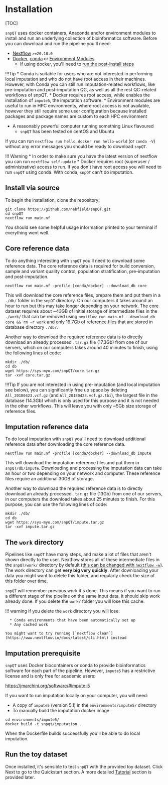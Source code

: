 # Installation

[TOC]

`snpQT` uses docker containers, Anaconda and/or environment modules to install and run an underlying collection of bioinformatics software. Before you can download and run the pipeline you'll need:

* [Nextflow](https://www.nextflow.io) `>=20.10.0`
* [Docker](https://docs.docker.com/get-docker/), [conda](https://docs.conda.io/projects/conda/en/latest/user-guide/install/) or [Environment Modules](http://modules.sourceforge.net/)
    * If using docker, you'll need to [run the post-install steps](https://docs.docker.com/engine/install/linux-postinstall/)

!!!Tip
	* Conda is suitable for users who are not interested in performing local imputation and who do not have root access in their machines. However, with Conda you can still run imputation-related workflows, like pre-imputation and post-imputation QC, as well as all the rest QC-related workflows of snpQT.
	* Docker requires root access, while enables the installation of `impute5`, the imputation software.
	* Environment modules are useful to run in HPC environments, where root access is not available, however they still require some user configuration because installed packages and package names are custom to each HPC environment
	
* A reasonably powerful computer running something Linux flavoured 
    * `snpQT` has been tested on centOS and Ubuntu

If you can run `nextflow run hello`, `docker run hello-world` (or `conda -V`) without any error messages you should be ready to download `snpQT`. 
    
!!! Warning
	* In order to make sure you have the latest version of nextflow you can run `nextflow self-update`
	* Docker requires root (superuser / administrative) access to run. If you don't have root access you will need to run `snpQT` using conda. With conda, `snpQT` can't do imputation.

	
## Install via source

To begin the installation, clone the repository:

```
git clone https://github.com/nebfield/snpQT.git
cd snpQT
nextflow run main.nf
```

You should see some helpful usage information printed to your terminal if everything went well.

## Core reference data

To do anything interesting with `snpQT` you'll need to download some reference data. The core reference data is required for build conversion, sample and variant quality control, population stratification, pre-imputation and post-imputation.

```
nextflow run main.nf -profile [conda/docker] --download_db core
```

This will download the core reference files, prepare them and put them in a `./db/` folder in the `snpQT` directory. On our computers it takes around an hour to run but this may take longer depending on your network. The core dataset requires about ~43GB of initial storage of intermediate files in the `./work/` that can be removed using `nextflow run main.nf --download_db core && rm -r work` and only 19.7Gb of reference files that are stored in database directory `./db/`.

Another way to download the required reference data is to directly download an already processed `.tar.gz` file (17.3Gb) from one of our servers, which on our computers takes around 40 minutes to finish, using the following lines of code:

```
mkdir ./db/
cd db
wget https://sys-myo.com/snpQT/core.tar.gz
tar -xvf core.tar.gz
```

!!!Tip
	If you are not interested in using pre-imputation (and local imputation see below), you can significantly free up space by deleting `All_20180423.vcf.gz` (and `All_20180423.vcf.gz.tbi`), the largest file in the database (14.3Gb) which is only used for this purpose and it is not needed in the other workflows. This will leave you with only ~5Gb size storage of reference files.

## Imputation reference data

To do local imputation with `snpQT` you'll need to download additional reference data after downloading the core reference data. 

```
nextflow run main.nf -profile [conda/docker] --download_db impute
```

This will download the imputation reference files and put them in `snpQT/db/impute`. Downloading and processing the imputation data can take an hour or two depending on your network and computer. These reference files require an additional 30GB of storage.

Another way to download the required reference data is to directly download an already processed `.tar.gz` file (13Gb) from one of our servers, in our computers the download takes about 25 minutes to finish. For this purpose, you can use the following lines of code:

```
mkdir ./db/
cd db
wget https://sys-myo.com/snpQT/impute.tar.gz
tar -xvf impute.tar.gz
```

## The `work` directory

Pipelines like `snpQT` have many steps, and make a lot of files that aren't shown directly to the user. Nextflow stores all of these intermediate files in the `snpQT/work/` directory by default ([this can be changed with `nextflow -w`](https://www.nextflow.io/docs/latest/cli.html)). The work directory can get **very big very quickly**. After downloading your data you might want to delete this folder, and regularly check the size of this folder over time.

`snpQT` will remember previous work it's done. This means if you want to run a different stage of the pipeline on the same input data, it should skip work already done. If you delete the `work/` folder you will lose this cache. 

!!! warning
    If you delete the `work` directory you will lose:

      * Conda environments that have been automatically set up
      * Any cached work
      
    You might want to try running [`nextflow clean`](https://www.nextflow.io/docs/latest/cli.html) instead 

## Imputation prerequisite 

`snpQT` uses Docker biocontainers or conda to provide bioinformatics software for each part of the pipeline. However, `impute5` has a restrictive license and is only free for academic users:

<https://jmarchini.org/software/#impute-5>

If you want to run imputation locally on your computer, you will need:

* A copy of `impute5` (version 5.1) in the `environments/impute5/` directory
* To manually build the imputation docker image

```
cd environments/impute5/
docker build -t snpqt/imputation .
```

When the Dockerfile builds successfully you'll be able to do local imputation.

## Run the toy dataset

Once installed, it's sensible to test `snpQT` with the provided toy dataset. Click Next to go to the Quickstart section. A more detailed [Tutorial](https://tutorial-snpqt.readthedocs.io/en/latest/user-guide/results/) section is provided later.
